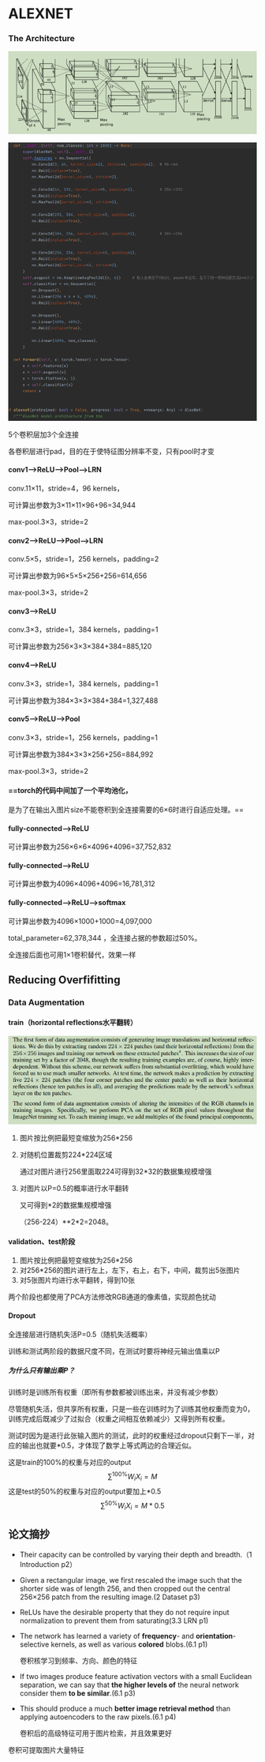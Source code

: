 # ALEXNET

### The Architecture

![image-20220327211041286](.\notes\alexnet_ar.png)

<img src=".\notes\alexnet_code.png">

5个卷积层加3个全连接

各卷积层进行pad，目的在于使特征图分辨率不变，只有pool时才变

#### conv1-->ReLU-->Pool-->LRN

conv.11×11，stride=4，96 kernels，

可计算出参数为3×11×11×96+96=34,944

max-pool.3×3，stride=2

#### conv2-->ReLU-->Pool-->LRN

conv.5×5，stride=1，256 kernels，padding=2

可计算出参数为96×5×5×256+256=614,656

max-pool.3×3，stride=2

#### conv3-->ReLU

conv.3×3，stride=1，384 kernels，padding=1

可计算出参数为256×3×3×384+384=885,120

#### conv4-->ReLU

conv.3×3，stride=1，384 kernels，padding=1

可计算出参数为384×3×3×384+384=1,327,488

#### conv5-->ReLU-->Pool

conv.3×3，stride=1，256 kernels，padding=1

可计算出参数为384×3×3×256+256=884,992

max-pool.3×3，stride=2

#### ==torch的代码中间加了一个平均池化，

是为了在输出入图片size不能卷积到全连接需要的6×6时进行自适应处理。==

#### fully-connected-->ReLU

可计算出参数为256×6×6×4096+4096=37,752,832

#### fully-connected-->ReLU

可计算出参数为4096×4096+4096=16,781,312

#### fully-connected-->ReLU-->softmax

可计算出参数为4096×1000+1000=4,097,000

total_parameter=62,378,344 ，全连接占据的参数超过50%。

全连接后面也可用1×1卷积替代，效果一样

## **Reducing Overfifitting**

### **Data Augmentation**

#### train（horizontal reflections水平翻转）

![image-20220327222104970](.\notes\data_.png)

1. 图片按比例把最短变缩放为256\*256

2. 对随机位置裁剪224\*224区域

   通过对图片进行256里面取224可得到32\*32的数据集规模增强

3. 对图片以P=0.5的概率进行水平翻转

   又可得到\*2的数据集规模增强

   （256-224）\*\*2\*2=2048。

#### validation、test阶段

1. 图片按比例把最短变缩放为256\*256
2. 对256\*256的图片进行左上，左下，右上，右下，中间，裁剪出5张图片
3. 对5张图片均进行水平翻转，得到10张

两个阶段也都使用了PCA方法修改RGB通道的像素值，实现颜色扰动

#### Dropout

全连接层进行随机失活P=0.5（随机失活概率）

训练和测试两阶段的数据尺度不同，在测试时要将神经元输出值乘以P

##### 为什么只有输出乘P？

训练时是训练所有权重（即所有参数都被训练出来，并没有减少参数）

尽管随机失活，但共享所有权重，只是一些在训练时为了训练其他权重而变为0，训练完成后既减少了过拟合（权重之间相互依赖减少）又得到所有权重。

测试时因为是进行此张输入图片的测试，此时的权重经过dropout只剩下一半，对应的输出也就要\*0.5，才体现了数学上等式两边的合理近似。

这是train的100%的权重与对应的output
$$
\sum^{100\%}W_iX_i=M
$$
这是test的50%的权重与对应的output要加上*0.5
$$
\sum^{50\%}W_iX_i=M*0.5
$$

## 论文摘抄

- Their capacity can be controlled by varying their depth and breadth.（1 Introduction p2） 

- Given a rectangular image, we first rescaled the image such that the shorter side was of length 256, and then cropped out the central 256×256 patch from the resulting image.(2 Dataset p3)

- ReLUs have the desirable property that they do not require input normalization to prevent them from saturating(3.3 LRN p1)

- The network has learned a variety of **frequency**- and **orientation**-selective kernels, as well as various **colored** blobs.(6.1 p1)

  卷积核学习到频率、方向、颜色的特征

- If two images produce feature activation vectors with a small Euclidean separation, we can say that **the higher levels of** the neural network consider them **to be similar**.(6.1 p3)

- This should produce a much **better image retrieval method** than applying autoencoders to the raw pixels.(6.1 p4)

  卷积后的高级特征可用于图片检索，并且效果更好

卷积可提取图片大量特征
